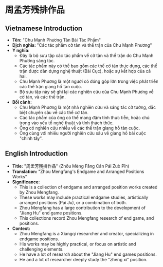 # 周孟芳残排作品

## Vietnamese Introduction

* **Tên:** "Chu Mạnh Phương Tàn Bài Tác Phẩm"
* **Dịch nghĩa:** "Các tác phẩm cờ tàn và thế trận của Chu Mạnh Phương"
* **Ý nghĩa:**
    * Đây là bộ sưu tập các tác phẩm về cờ tàn và thế trận do Chu Mạnh Phương sáng tác.
    * Các tác phẩm này có thể bao gồm các thế cờ tàn thực dụng, các thế trận được dàn dựng nghệ thuật (Bài Cục), hoặc sự kết hợp của cả hai.
    * Chu Mạnh Phương là một người có đóng góp lớn trong việc phát triển các thế trận giang hồ tàn cuộc.
    * Bộ sưu tập này sẽ ghi lại các nghiên cứu của Chu Mạnh Phương về cờ tàn, và các thế trận.
* **Bối cảnh:**
    * Chu Mạnh Phương là một nhà nghiên cứu và sáng tác cờ tướng, đặc biệt chuyên sâu về các thế cờ tàn.
    * Các tác phẩm của ông có thể mang đậm tính thực tiễn, hoặc chú trọng vào yếu tố nghệ thuật và tính thách thức.
    * Ông có nghiên cứu nhiều về các thế trận giang hồ tàn cuộc.
    * Ông cùng với nhiều người nghiên cứu sâu về giang hồ bài cuộc "chinh tây".

## English Introduction

* **Title:** "周孟芳残排作品" (Zhōu Mèng Fāng Cán Pái Zuò Pǐn)
* **Translation:** "Zhou Mengfang's Endgame and Arranged Positions Works"
* **Significance:**
    * This is a collection of endgame and arranged position works created by Zhou Mengfang.
    * These works may include practical endgame studies, artistically arranged positions (Pai Ju), or a combination of both.
    * Zhou Mengfang has a large contribution to the development of "Jiang Hu" end game positions.
    * This collections record Zhou Mengfang research of end game, and positions.
* **Context:**
    * Zhou Mengfang is a Xiangqi researcher and creator, specializing in endgame positions.
    * His works may be highly practical, or focus on artistic and challenging elements.
    * He have a lot of research about the "Jiang Hu" end games positions.
    * He and a lot of researcher deeply study the "zheng xi" position.